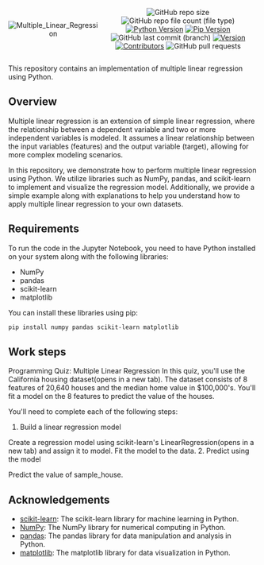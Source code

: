<div style="display:flex; justify-content: center; align-items: center ; height" 100vh" align=center>

![Multiple_Linear_Regression](https://github.com/BaraSedih11/Multiple-Linear-Regression/assets/98843912/2496ae57-62bc-467f-98be-a48ab9fd7ff6)

   ![GitHub repo size](https://img.shields.io/github/repo-size/BaraSedih11/Multiple-Linear-Regression) ![GitHub repo file count (file type)](https://img.shields.io/github/directory-file-count/BaraSedih11/Multiple-Linear-Regression) [![Python Version](https://img.shields.io/badge/python-3.8-blue)](https://www.python.org/downloads/release/python-380/)
[![Pip Version](https://img.shields.io/badge/pip-21.0-orange)](https://pypi.org/project/pip/21.0/)
 ![GitHub last commit (branch)](https://img.shields.io/github/last-commit/BaraSedih11/Multiple-Linear-Regression/main)
[![Version](https://img.shields.io/badge/version-v1.0.0-blue)](https://github.com/BaraSedih/Multiple-Linear-Regression/releases/tag/v1.0.0)
[![Contributors](https://img.shields.io/github/contributors/BaraSedih11/Multiple-Linear-Regression)](https://github.com/BaraSedih11/Multiple-Linear-Regression/graphs/contributors)
![GitHub pull requests](https://img.shields.io/github/issues-pr-raw/BaraSedih11/Multiple-Linear-Regression)
<!-- ![GitHub issues](https://img.shields.io/github/issues-raw/BaraSedih11/Bookstore)  -->
</div>


This repository contains an implementation of multiple linear regression using Python.

## Overview

Multiple linear regression is an extension of simple linear regression, where the relationship between a dependent variable and two or more independent variables is modeled. It assumes a linear relationship between the input variables (features) and the output variable (target), allowing for more complex modeling scenarios.

In this repository, we demonstrate how to perform multiple linear regression using Python. We utilize libraries such as NumPy, pandas, and scikit-learn to implement and visualize the regression model. Additionally, we provide a simple example along with explanations to help you understand how to apply multiple linear regression to your own datasets.

## Requirements

To run the code in the Jupyter Notebook, you need to have Python installed on your system along with the following libraries:

- NumPy
- pandas
- scikit-learn
- matplotlib

You can install these libraries using pip:

```bash
pip install numpy pandas scikit-learn matplotlib

```

## Work steps
Programming Quiz: Multiple Linear Regression
In this quiz, you'll use the California housing dataset(opens in a new tab). The dataset consists of 8 features of 20,640 houses and the median home value in $100,000's. You'll fit a model on the 8 features to predict the value of the houses.

You'll need to complete each of the following steps:

1. Build a linear regression model

Create a regression model using scikit-learn's LinearRegression(opens in a new tab) and assign it to model.
Fit the model to the data.
2. Predict using the model

Predict the value of sample_house.

## Acknowledgements

- [scikit-learn](https://scikit-learn.org/): The scikit-learn library for machine learning in Python.
- [NumPy](https://numpy.org/): The NumPy library for numerical computing in Python.
- [pandas](https://pandas.pydata.org/): The pandas library for data manipulation and analysis in Python.
- [matplotlib](https://matplotlib.org/): The matplotlib library for data visualization in Python.
